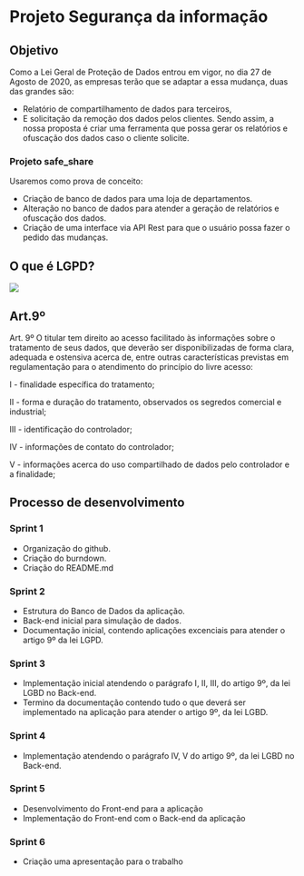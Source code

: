 # Projeto Segurança da informação

## Objetivo
Como a Lei Geral de Proteção de Dados entrou em vigor, no dia 27 de Agosto de 2020, as empresas terão que se adaptar a essa mudança, duas das grandes são: 
- Relatório de compartilhamento de dados para terceiros,
- E solicitação da remoção dos dados pelos clientes.
Sendo assim, a nossa proposta é criar uma ferramenta que possa gerar os relatórios e ofuscação dos dados caso o cliente solicite.

### Projeto safe_share
Usaremos como prova de conceito: 
- Criação de banco de dados para uma loja de departamentos.
- Alteração no banco de dados para atender a geração de relatórios e ofuscação dos dados.
- Criação de uma interface via API Rest para que o usuário possa fazer o pedido das mudanças.

## O que é LGPD?
[![](http://img.youtube.com/vi/y7SamL2wYSc/0.jpg)](http://www.youtube.com/watch?v=y7SamL2wYSc "O que é LGPD?")

## Art.9º
Art. 9º O titular tem direito ao acesso facilitado às informações sobre o tratamento de seus dados, que deverão ser disponibilizadas de forma clara, adequada e ostensiva acerca de, entre outras características previstas em regulamentação para o atendimento do princípio do livre acesso:

I - finalidade específica do tratamento;

II - forma e duração do tratamento, observados os segredos comercial e industrial;

III - identificação do controlador;

IV - informações de contato do controlador;

V - informações acerca do uso compartilhado de dados pelo controlador e a finalidade;

## Processo de desenvolvimento

### Sprint 1
- Organização do github.
- Criação do burndown.
- Criação do README.md

### Sprint 2
- Estrutura do Banco de Dados da aplicação.
- Back-end inicial para simulação de dados.
- Documentação inicial, contendo aplicações excenciais para atender o artigo 9º da lei LGPD.

### Sprint 3
- Implementação inicial atendendo o parágrafo I, II, III, do artigo 9º, da lei LGBD no Back-end.
- Termino da documentação contendo tudo o que deverá ser implementado na aplicação para atender o artigo 9º, da lei LGBD.

### Sprint 4
- Implementação atendendo o parágrafo IV, V do artigo 9º, da lei LGBD no Back-end.

### Sprint 5
- Desenvolvimento do Front-end para a aplicação
- Implementação do Front-end com o Back-end da aplicação

### Sprint 6
- Criação uma apresentação para o trabalho
